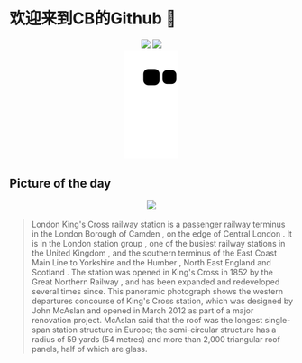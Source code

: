 
# 欢迎来到CB的Github 👋

<div align="center">
  <img height="137px" src="https://github-readme-stats.vercel.app/api?username=SuperCB&show_icons=true&theme=radical" />
  <img height="137px" src="https://github-readme-stats.vercel.app/api/top-langs/?username=SuperCB&hide_title=true&hide_border=true&layout=compact&langs_count=6&text_color=000&icon_color=fff" />
</div>


<div align="center">
    <img src="./contribution-snake/github-contribution-grid-snake.svg" />
</div>



## Picture of the day
<div align="center">
  <img width=400px src="https://upload.wikimedia.org/wikipedia/commons/thumb/a/a9/King%27s_Cross_Western_Concourse_-_central_position_-_2012-05-02.75.jpg/975px-King%27s_Cross_Western_Concourse_-_central_position_-_2012-05-02.75.jpg" />
</div>

>London King's Cross railway station  is a passenger railway terminus in the  London Borough of Camden , on the edge of  Central London . It is in the  London station group , one of the  busiest railway stations in the United Kingdom , and the southern terminus of the  East Coast Main Line  to  Yorkshire and the Humber ,  North East England  and  Scotland . The station was opened in  King's Cross  in 1852 by the  Great Northern Railway , and has been expanded and redeveloped several times since. This  panoramic photograph  shows the western departures concourse of King's Cross station, which was designed by  John McAslan  and opened in March 2012 as part of a major renovation project. McAslan said that the roof was the longest single-span station structure in Europe; the semi-circular structure has a radius of 59 yards (54 metres) and more than 2,000 triangular roof panels, half of which are glass.


